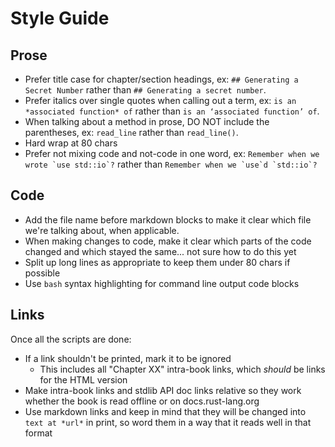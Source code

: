 # Style Guide

## Prose

* Prefer title case for chapter/section headings, ex: `## Generating a Secret
  Number` rather than `## Generating a secret number`.
* Prefer italics over single quotes when calling out a term, ex: `is an
  *associated function* of` rather than `is an ‘associated function’ of`.
* When talking about a method in prose, DO NOT include the parentheses, ex:
  `read_line` rather than `read_line()`.
* Hard wrap at 80 chars
* Prefer not mixing code and not-code in one word, ex: ``Remember when we wrote
  `use std::io`?`` rather than ``Remember when we `use`d `std::io`?``

## Code

* Add the file name before markdown blocks to make it clear which file we're
  talking about, when applicable.
* When making changes to code, make it clear which parts of the code changed
  and which stayed the same... not sure how to do this yet
* Split up long lines as appropriate to keep them under 80 chars if possible
* Use `bash` syntax highlighting for command line output code blocks

## Links

Once all the scripts are done:

* If a link shouldn't be printed, mark it to be ignored
  * This includes all "Chapter XX" intra-book links, which *should* be links
    for the HTML version
* Make intra-book links and stdlib API doc links relative so they work whether
  the book is read offline or on docs.rust-lang.org
* Use markdown links and keep in mind that they will be changed into `text at
  *url*` in print, so word them in a way that it reads well in that format
